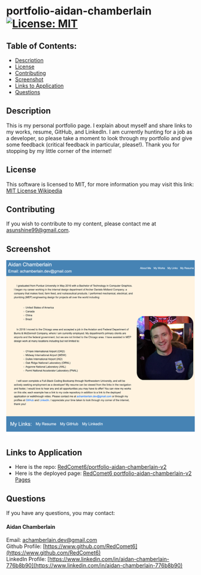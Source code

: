 # portfolio-aidan-chamberlain [![License: MIT](https://img.shields.io/badge/License-MIT-yellow.svg)](https://opensource.org/licenses/MIT)

## Table of Contents:

-   [Description](./README.md#description)
-   [License](./README.md#license)
-   [Contributing](./README.md#contributing)
-   [Screenshot](./README.md#screenshot)
-   [Links to Application](./README.md#links-to-application)
-   [Questions](./README.md#questions)

## Description

This is my personal portfolio page. I explain about myself and share links to my works, resume, GitHub, and LinkedIn. I am currently hunting for a job as a developer, so please take a moment to look through my portfolio and give some feedback (critical feedback in particular, please!). Thank you for stopping by my little corner of the internet!

## License

This software is licensed to MIT, for more information you may visit this link:
[MIT License Wikipedia](https://en.wikipedia.org/wiki/MIT_License)

## Contributing

If you wish to contribute to my content, please contact me at asunshine99@gmail.com.

## Screenshot

![](./public/img/portfolioscreenshot.png)

## Links to Application

-   Here is the repo: [RedComet6/portfolio-aidan-chamberlain-v2](https://github.com/RedComet6/portfolio-aidan-chamberlain-v2)
-   Here is the deployed page: [RedComet6 portfolio-aidan-chamberlain-v2 Pages](https://github.com/RedComet6/portfolio-aidan-chamberlain-v2/settings/pages)

## Questions

If you have any questions, you may contact:

#### Aidan Chamberlain

Email: achamberlain.dev@gmail.com  
Github Profile: [https://www.github.com/RedComet6](https://www.github.com/RedComet6)  
LinkedIn Profile: [https://www.linkedin.com/in/aidan-chamberlain-776b8b90](https://www.linkedin.com/in/aidan-chamberlain-776b8b90)

